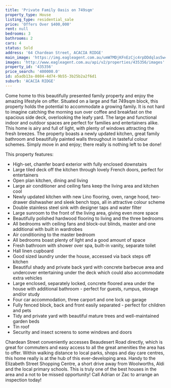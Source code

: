 ```yaml
---
title: 'Private Family Oasis on 749sqm'
property_type: House
listing_type: residential_sale
price: 'Offers Over $400,000'
rent: null
bedrooms: 3
bathrooms: 2
cars: 4
status: Sold
address: '64 Chardean Street, ACACIA RIDGE'
main_image: 'https://img.eagleagent.com.au/umW7MDjKFnEzCjc4rpDDdqlas5w=/1280x854/smart/https://s3-us-west-2.amazonaws.com/eagleagent-orig/images/6823543/122076566-image-M.jpg'
images: 'http://www.eagleagent.com.au/api/v2/properties/435356/images'
property_id: '435356'
price_search: '400000.0'
id: a5adb13a-8084-4d74-9b55-3b25b2a2f6d1
suburb: 'ACACIA RIDGE'
---
```

Come home to this beautifully presented family property and enjoy the amazing lifestyle on offer. Situated on a large and flat 749sqm block, this property holds the potential to accommodate a growing family. It is not hard to imagine catching the morning sun over coffee and breakfast on the spacious side deck, overlooking the leafy yard. The large and functional indoor and outdoor spaces are perfect for families and entertainers alike. This home is airy and full of light, with plenty of windows attracting the fresh breezes. The property boasts a newly updated kitchen, great family bathroom and beautifully painted walls throughout in tasteful colour schemes. Simply move in and enjoy; there really is nothing left to be done!

This property features:

*  High-set, chamfer board exterior with fully enclosed downstairs
*  Large tiled deck off the kitchen through lovely French doors, perfect for entertainers
*  Open plan kitchen, dining and living
*  Large air conditioner and ceiling fans keep the living area and kitchen cool
*  Newly updated kitchen with new Lino flooring, oven, range hood, two-drawer dishwasher and sleek bench tops, all in attractive colour scheme
*  Double stainless steel sink with designer taps and water filter
*  Large sunroom to the front of the living area, giving even more space
*  Beautifully polished hardwood flooring to living and the three bedrooms
*  All bedrooms with ceiling fans and block-out blinds, master and one additional with built in wardrobes
*  Air conditioning to the master bedroom
*  All bedrooms boast plenty of light and a good amount of space
*  Fresh bathroom with shower over spa, built-in vanity, separate toilet
*  Hall linen cupboard
*  Good sized laundry under the house, accessed via back steps off kitchen
*  Beautiful shady and private back yard with concrete barbecue area and undercover entertaining under the deck which could also accommodate extra vehicles
*  Large enclosed, separately locked, concrete floored area under the house with additional bathroom - perfect for guests, rumpus, storage and/or study
*  Four car accommodation, three carport and one lock up garage
*  Fully fenced block, back and front easily separated - perfect for children and pets
*  Tidy and private yard with beautiful mature trees and well-maintained garden beds
*  Tin roof
*  Security and insect screens to some windows and doors

Chardean Street conveniently accesses Beaudesert Road directly, which is great for commuters and easy access to all the great amenities the area has to offer. Within walking distance to local parks, shops and day care centres, this home really is at the hub of this ever-developing area. Handy to the Elizabeth Street Shopping Centre, a short drive away from Woolworths, Aldi and the local primary schools. This is truly one of the best houses in the area and a not to be missed opportunity! Call Adrian or Zac to arrange an inspection today!